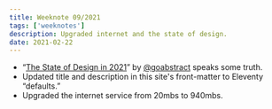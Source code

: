 ```yaml
---
title: Weeknote 09/2021
tags: ['weeknotes']
description: Upgraded internet and the state of design.
date: 2021-02-22
---
```

- “[The State of Design in 2021](https://abstract.com/state-of-design)” by [@goabstract](https://twitter.com/goabstract) speaks some truth. 
- Updated title and description in this site's front-matter to Eleventy “defaults.” 
- Upgraded the internet service from 20mbs to 940mbs. 

